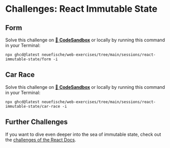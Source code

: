 # Challenges: React Immutable State

## Form

Solve this challenge on
[🔗 **CodeSandbox**](https://codesandbox.io/s/github/neuefische/web-exercises/tree/main/sessions/react-immutable-state/form?file=/README.md)
or locally by running this command in your Terminal:

```
npx ghcd@latest neuefische/web-exercises/tree/main/sessions/react-immutable-state/form -i
```

## Car Race

Solve this challenge on
[🔗 **CodeSandbox**](https://codesandbox.io/s/github/neuefische/web-exercises/tree/main/sessions/react-immutable-state/car-race?file=/README.md)
or locally by running this command in your Terminal:

```
npx ghcd@latest neuefische/web-exercises/tree/main/sessions/react-immutable-state/car-race -i
```

## Further Challenges

If you want to dive even deeper into the sea of immutable state, check out the [challenges of the React Docs](https://beta.reactjs.org/learn/updating-arrays-in-state#challenges).
